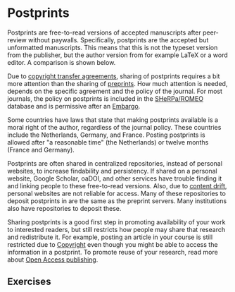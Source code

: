 # Postprints

Postprints are free-to-read versions of accepted manuscripts after peer-review without paywalls. Specifically, postprints are the accepted but unformatted manuscripts. This means that this is not the typeset version from the publisher, but the author version from for example LaTeX or a word editor. A comparison is shown below.

<!-- Add images of unformatted and formatted for an open access paper -->

Due to [copyright transfer agreements](copyright-transfer-agreements.md), sharing of postprints requires a bit more attention than the sharing of [preprints](preprints.md). How much attention is needed, depends on the specific agreement and the policy of the journal. For most journals, the policy on postprints is included in the [SHeRPa/ROMEO](http://www.sherpa.ac.uk/romeo/index.php) database and is permissive after an [Embargo](embargo.md). 

Some countries have laws that state that making postprints available is a moral right of the author, regardless of the journal policy. These countries include the Netherlands, Germany, and France. Posting postprints is allowed after "a reasonable time" (the Netherlands) or twelve months (France and Germany).

Postprints are often shared in centralized repositories, instead of personal websites, to increase findability and persistency. If shared on a personal website, Google Scholar, oaDOI, and other services have trouble finding it and linking people to these free-to-read versions. Also, due to [content drift](), personal websites are not reliable for access. Many of these repositories to deposit postprints in are the same as the preprint servers. Many institutions also have repositories to deposit these.

Sharing postprints is a good first step in promoting availability of your work to interested readers, but still restricts how people may share that research and redistribute it. For example, posting an article in your course is still restricted due to [Copyright](copyright.md) even though you might be able to access the information in a postprint. To promote reuse of your research, read more about [Open Access publishing](open-access.md).

## Exercises

